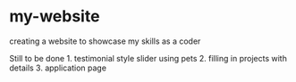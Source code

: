 # my-website
creating a website to showcase my skills as a coder
<p>
Still to be done 
1. testimonial style slider using pets
2. filling in projects with details
3. application page

